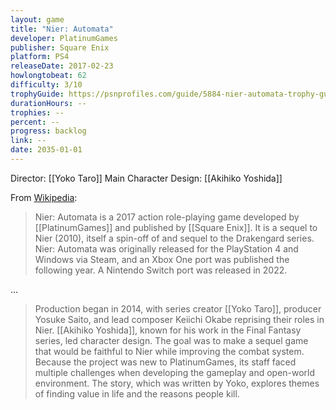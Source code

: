 ```yaml
---
layout: game
title: "Nier: Automata"
developer: PlatinumGames
publisher: Square Enix
platform: PS4
releaseDate: 2017-02-23
howlongtobeat: 62
difficulty: 3/10
trophyGuide: https://psnprofiles.com/guide/5884-nier-automata-trophy-guide
durationHours: --
trophies: --
percent: --
progress: backlog
link: --
date: 2035-01-01
---
```


Director: [[Yoko Taro]]
Main Character Design: [[Akihiko Yoshida]]

From [Wikipedia](https://en.wikipedia.org/wiki/Nier:_Automata):

> Nier: Automata is a 2017 action role-playing game developed by [[PlatinumGames]] and published by [[Square Enix]]. It is a sequel to Nier (2010), itself a spin-off of and sequel to the Drakengard series. Nier: Automata was originally released for the PlayStation 4 and Windows via Steam, and an Xbox One port was published the following year. A Nintendo Switch port was released in 2022.

…

> Production began in 2014, with series creator [[Yoko Taro]], producer Yosuke Saito, and lead composer Keiichi Okabe reprising their roles in Nier. [[Akihiko Yoshida]], known for his work in the Final Fantasy series, led character design. The goal was to make a sequel game that would be faithful to Nier while improving the combat system. Because the project was new to PlatinumGames, its staff faced multiple challenges when developing the gameplay and open-world environment. The story, which was written by Yoko, explores themes of finding value in life and the reasons people kill.
